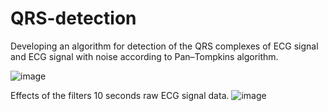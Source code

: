 # QRS-detection
Developing an algorithm for detection of the QRS complexes of ECG signal and ECG signal with noise according to Pan–Tompkins algorithm.

![image](https://user-images.githubusercontent.com/96599174/208550148-7fd02a75-5f74-45e5-937c-7abe821f0155.png)


Effects of the filters 10 seconds raw ECG signal data.
![image](https://user-images.githubusercontent.com/96599174/208550248-2878c3e6-fc1c-4c57-b210-72399a4a8b27.png)


